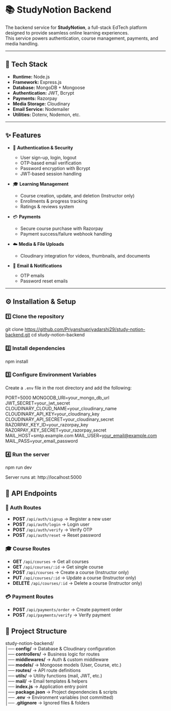 # 📚 StudyNotion Backend

The backend service for **StudyNotion**, a full-stack EdTech platform designed to provide seamless online learning experiences.  
This service powers authentication, course management, payments, and media handling.

---

## 🚀 Tech Stack
- **Runtime:** Node.js  
- **Framework:** Express.js  
- **Database:** MongoDB + Mongoose  
- **Authentication:** JWT, Bcrypt  
- **Payments:** Razorpay  
- **Media Storage:** Cloudinary  
- **Email Service:** Nodemailer  
- **Utilities:** Dotenv, Nodemon, etc.  

---

## ✨ Features
- 🔑 **Authentication & Security**
  - User sign-up, login, logout
  - OTP-based email verification
  - Password encryption with Bcrypt
  - JWT-based session handling

- 🎓 **Learning Management**
  - Course creation, update, and deletion (Instructor only)
  - Enrollments & progress tracking
  - Ratings & reviews system

- 💳 **Payments**
  - Secure course purchase with Razorpay
  - Payment success/failure webhook handling

- ☁️ **Media & File Uploads**
  - Cloudinary integration for videos, thumbnails, and documents

- 📩 **Email & Notifications**
  - OTP emails
  - Password reset emails

---

## ⚙️ Installation & Setup

### 1️⃣ Clone the repository
git clone https://github.com/Priyanshupriyadarshi29/study-notion-backend.git
cd study-notion-backend

### 2️⃣ Install dependencies
npm install

### 3️⃣ Configure Environment Variables
Create a `.env` file in the root directory and add the following:

PORT=5000
MONGODB_URI=your_mongo_db_url
JWT_SECRET=your_jwt_secret
CLOUDINARY_CLOUD_NAME=your_cloudinary_name
CLOUDINARY_API_KEY=your_cloudinary_key
CLOUDINARY_API_SECRET=your_cloudinary_secret
RAZORPAY_KEY_ID=your_razorpay_key
RAZORPAY_KEY_SECRET=your_razorpay_secret
MAIL_HOST=smtp.example.com
MAIL_USER=your_email@example.com
MAIL_PASS=your_email_password

### 4️⃣ Run the server
npm run dev

Server runs at: http://localhost:5000


## 📡 API Endpoints

### 🔐 Auth Routes
- **POST**   `/api/auth/signup`       → Register a new user  
- **POST**   `/api/auth/login`        → Login user  
- **POST**   `/api/auth/verify`       → Verify OTP  
- **POST**   `/api/auth/reset`        → Reset password  

### 🎓 Course Routes
- **GET**    `/api/courses`           → Get all courses  
- **GET**    `/api/courses/:id`       → Get single course  
- **POST**   `/api/courses`           → Create a course (Instructor only)  
- **PUT**    `/api/courses/:id`       → Update a course (Instructor only)  
- **DELETE** `/api/courses/:id`       → Delete a course (Instructor only)  

### 💳 Payment Routes
- **POST**   `/api/payments/order`    → Create payment order  
- **POST**   `/api/payments/verify`   → Verify payment  


## 📁 Project Structure

study-notion-backend/  
│── **config/**         → Database & Cloudinary configuration  
│── **controllers/**    → Business logic for routes  
│── **middlewares/**    → Auth & custom middleware  
│── **models/**         → Mongoose models (User, Course, etc.)  
│── **routes/**         → API route definitions  
│── **utils/**          → Utility functions (mail, JWT, etc.)  
│── **mail/**           → Email templates & helpers  
│── **index.js**        → Application entry point  
│── **package.json**    → Project dependencies & scripts  
│── **.env**            → Environment variables (not committed)  
│── **.gitignore**      → Ignored files & folders  
